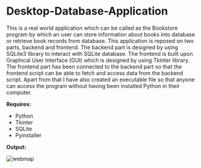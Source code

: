 # Desktop-Database-Application

<p> This is a real world application which can be called as the Bookstore program by which an user can store information about books into database or retrieve book records from database. This application is reposed on two parts, backend and frontend. The backend part is designed by using SQLite3 library to interact with SQLite database. The frontend is built upon Graphical User Interface (GUI) which is designed by using Tkinter library. The frontend part has been connected to the backend part so that the frontend script can be able to fetch and access data from the backend script. Apart from that I have also created an executable file so that anyone can access the program without having been installed Python in their computer. </P>

__Requires:__

 * Python
 * Tkinter
 * SQLite
 * Pyinstaller
 
__Output:__

![webmap](https://user-images.githubusercontent.com/40036314/46163958-4b65ed00-c2aa-11e8-8a22-3daf76f234ca.jpg)
